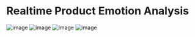 # Realtime Product Emotion Analysis

![image](https://github.com/SDineshKumar1304/Real_Time_Product_Review_Analysis/assets/125432987/3edf50c5-b177-4cdb-9e6d-41089b244e4b)
![image](https://github.com/SDineshKumar1304/Real_Time_Product_Review_Analysis/assets/125432987/8e1074c4-aebf-46b7-aacb-0f03bde7b08b)
![image](https://github.com/SDineshKumar1304/Real_Time_Product_Review_Analysis/assets/125432987/627162d9-4851-4381-a077-e58f4f444248)
![image](https://github.com/SDineshKumar1304/Real_Time_Product_Review_Analysis/assets/125432987/ede60bba-c3f4-4d00-afa4-e52e1e44a54d)
